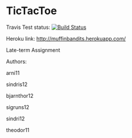 TicTacToe
=========
Travis Test status: [![Build Status](https://travis-ci.org/MuffinBandits/TicTacToe.png?branch=master)](https://travis-ci.org/MuffinBandits/TicTacToe.png?branch=master)

Heroku link: http://muffinbandits.herokuapp.com/

Late-term Assignment

Authors:

arni11

sindris12

bjarnthor12

sigruns12

sindri12

theodor11
